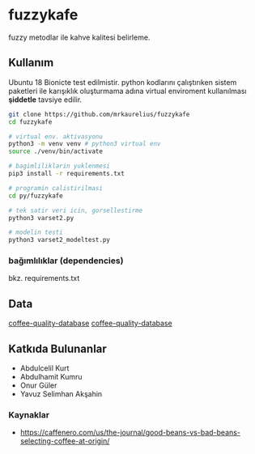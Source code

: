 # fuzzykafe

fuzzy metodlar ile kahve kalitesi belirleme.  

## Kullanım

Ubuntu 18 Bionicte test edilmistir. python kodlarını çalıştırıken sistem paketleri ile karışıklık oluşturmama adına virtual enviroment kullanılması **şiddetle** tavsiye edilir.

``` bash
git clone https://github.com/mrkaurelius/fuzzykafe
cd fuzzykafe

# virtual env. aktivasyonu
python3 -m venv venv # python3 virtual env
source ./venv/bin/activate

# bagimliliklarin yuklenmesi
pip3 install -r requirements.txt

# programin calistirilmasi
cd py/fuzzykafe

# tek satir veri icin, gorsellestirme
python3 varset2.py

# modelin testi 
python3 varset2_modeltest.py
```

### bağımlılıklar (dependencies)

bkz. requirements.txt

## Data
[coffee-quality-database](https://github.com/jldbc/coffee-quality-database)
[coffee-quality-database](https://www.kaggle.com/volpatto/coffee-quality-database-from-cqi?select=merged_data_cleaned.csv)

## Katkıda Bulunanlar

- Abdulcelil Kurt
- Abdulhamit Kumru
- Onur Güler
- Yavuz Selimhan Akşahin

### Kaynaklar

- https://caffenero.com/us/the-journal/good-beans-vs-bad-beans-selecting-coffee-at-origin/
